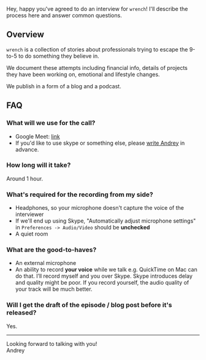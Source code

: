 Hey, happy you've agreed to do an interview for `wrench`!
I'll describe the process here and answer common questions.

## Overview

`wrench` is a collection of stories about professionals trying to escape
the 9-to-5 to do something they believe in.

We document these attempts including financial info, details of projects
they have been working on, emotional and lifestyle changes.

We publish in a form of a blog and a podcast.

## FAQ

### What will we use for the call?

- Google Meet: [link](https://meet.google.com/pqo-jnoz-nbu)
- If you'd like to use skype or something else, please [write Andrey](mailto:andrey@flpvsk.com) in advance.

### How long will it take?

Around 1 hour.

### What's required for the recording from my side?

- Headphones, so your microphone doesn't capture the voice of the
  interviewer
- If we'll end up using Skype, "Automatically adjust microphone settings"
  in `Preferences -> Audio/Video` should be **unchecked**
- A quiet room

### What are the good-to-haves?

- An external microphone
- An ability to record **your voice** while we talk e.g. QuickTime on Mac
  can do that.  I’ll record myself and you over Skype. Skype introduces
  delay and quality might be poor. If you record yourself, the audio
  quality of your track will be much better.

### Will I get the draft of the episode / blog post before it's released?

Yes.

---

Looking forward to talking with you!
<br />
Andrey
